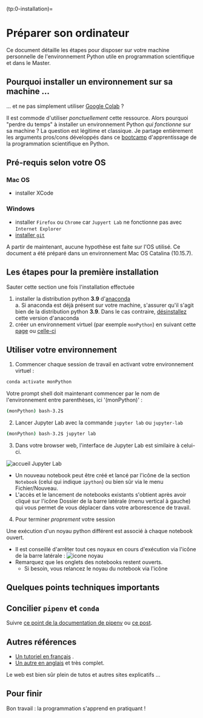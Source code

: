 (tp:0-installation)=
# Préparer son ordinateur

Ce document détaille les étapes pour disposer sur votre machine personnelle de l'environnement Python utile en programmation scientifique et dans le Master.

## Pourquoi installer un environnement sur sa machine ...

... et ne pas simplement utiliser [Google Colab](https://colab.research.google.com/?hl=fr) ?

Il est commode d'utiliser _ponctuellement_ cette ressource. 
Alors pourquoi  "perdre du temps" à installer un environnement Python _qui fonctionne_ sur sa machine ? 
La question est légitime et classique. 
Je partage entièrement les arguments pros/cons développés dans ce [bootcamp](http://justinbois.github.io/bootcamp/2020_fsri/lessons/l00_configuring_your_computer.html#Why-install-on-my-own-machine?) d'apprentissage de la programmation scientifique en Python.

## Pré-requis selon votre OS

### Mac OS

- installer XCode

### Windows

- installer `Firefox` ou `Chrome` car `Jupyert Lab` ne fonctionne pas avec `Internet Explorer`  
- [installer `git`](https://gitforwindows.org)

A partir de maintenant, aucune hypothèse est faite sur l'OS utilisé.
Ce document a été préparé dans un environnement Mac OS Catalina (10.15.7).

## Les étapes pour la première installation

Sauter cette section une fois l'installation effectuée

1. installer la distribution python **3.9** d'[anaconda](https://www.anaconda.com/products/distribution)  
    a. Si anaconda est déjà présent sur votre machine, s'assurer qu'il s'agit bien de la distribution python **3.9**. Dans le cas contraire, [désinstallez](https://docs.anaconda.com/anaconda/install/uninstall/) cette version d'anaconda 
2. créer un environnement virtuel (par exemple `monPython`) en suivant cette [page](https://www.pythoniste.fr/anaconda/les-environnements-virtuels-en-python-avec-anaconda/) ou [celle-ci](https://fr.acervolima.com/configurer-un-environnement-virtuel-pour-python-a-laide-danaconda/)


## Utiliser votre environnement

1. Commencer chaque session de travail en activant votre environnement virtuel :

```bash
conda activate monPython
```

Votre prompt shell doit maintenant commencer par le nom de l'environnement entre parenthèses, ici '(monPython)' :

```bash
(monPython) bash-3.2$ 

```

2. Lancer Jupyter Lab avec la commande `jupyter lab` ou `jupyter-lab` 

```bash
(monPython) bash-3.2$ jupyter lab
```

3. Dans votre browser web, l'interface de Jupyter Lab est similaire à celui-ci.

![accueil Jupyter Lab](./fig/accueilJlab.png)

- Un nouveau notebook peut être créé et lancé par l'icône de la section `Notebook`  (celui qui indique `ipython`) ou bien sûr via le menu Fichier/Nouveau.
- L'accès et le lancement de notebooks existants s'obtient après avoir cliqué sur l'icône Dossier de la barre latérale (menu vertical à gauche) qui vous permet de vous déplacer dans votre arborescence de travail.

4. Pour terminer _proprement_ votre session 

Une exécution d'un noyau python différent est associé à chaque notebook ouvert.  

- Il est conseillé d'arrêter tout ces noyaux en cours d'exécution via l'icône de la barre latérale : ![icone noyau](./fig/iconenoyaux.png)   
- Remarquez que les onglets des notebooks restent ouverts. 
    - Si besoin, vous relancez le noyau du notebook via l'icône  

## Quelques points techniques importants

## Concilier `pipenv` et `conda`

Suivre [ce point de la documentation de pipenv](https://pipenv.pypa.io/en/latest/advanced/#pipenv-and-other-python-distributions) ou [ce post](https://stackoverflow.com/questions/50546339/pipenv-with-conda).

## Autres références 

- [Un tutoriel en français](https://zestedesavoir.com/tutoriels/1448/installer-un-environnement-de-developpement-python-avec-conda/) .
- [Un autre en anglais](https://www.dataquest.io/blog/installing-python-on-mac/) et très complet.

Le web est bien sûr plein de tutos et autres sites explicatifs ...

## Pour finir

Bon travail : la programmation s'apprend en pratiquant !


